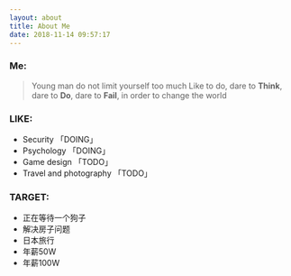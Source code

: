 ```yaml
---
layout: about
title: About Me
date: 2018-11-14 09:57:17
---
```

### Me:
> Young man do not limit yourself too much
> Like to do, dare to **Think**, dare to **Do**, dare to **Fail**, in order to change the world

### LIKE:
- Security 「DOING」
- Psychology 「DOING」
- Game design 「TODO」
- Travel and photography 「TODO」

### TARGET:
- 正在等待一个狗子
- 解决房子问题
- 日本旅行
- 年薪50W
- 年薪100W

